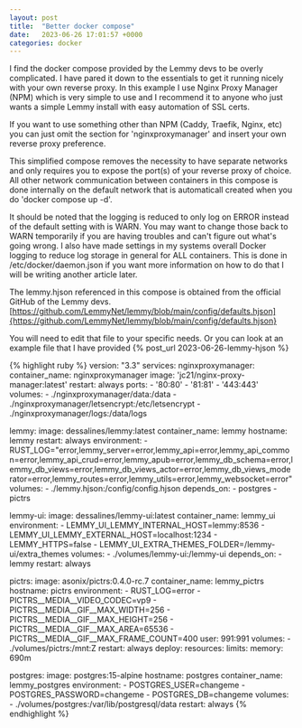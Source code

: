 ```yaml
---
layout: post
title:  "Better docker compose"
date:   2023-06-26 17:01:57 +0000
categories: docker
---
```

I find the docker compose provided by the Lemmy devs to be overly complicated. I have pared it down to the essentials to get it running nicely with your own reverse proxy. In this example I use Nginx Proxy Manager (NPM) which is very simple to use and I recommend it to anyone who just wants a simple Lemmy install with easy automation of SSL certs.

If you want to use something other than NPM (Caddy, Traefik, Nginx, etc) you can just omit the section for 'nginxproxymanager' and insert your own reverse proxy preference.

This simplified compose removes the necessity to have separate networks and only requires you to expose the port(s) of your reverse proxy of choice. All other network communication between containers in this compose is done internally on the default network that is automaticall created when you do 'docker compose up -d'.

It should be noted that the logging is reduced to only log on ERROR instead of the default setting with is WARN. You may want to change those back to WARN temporarily if you are having troubles and can't figure out what's going wrong. I also have made settings in my systems overall Docker logging to reduce log storage in general for ALL containers. This is done in /etc/docker/daemon.json if you want more information on how to do that I will be writing another article later.

The lemmy.hjson referenced in this compose is obtained from the official GitHub of the Lemmy devs. [https://github.com/LemmyNet/lemmy/blob/main/config/defaults.hjson]{https://github.com/LemmyNet/lemmy/blob/main/config/defaults.hjson}

You will need to edit that file to your specific needs. Or you can look at an example file that I have provided {% post_url 2023-06-26-lemmy-hjson %}

{% highlight ruby %}
version: "3.3"
services:
  nginxproxymanager:
   container_name: nginxproxymanager
   image: 'jc21/nginx-proxy-manager:latest'
   restart: always
   ports:
     - '80:80'
     - '81:81'
     - '443:443'
   volumes:
     - ./nginxproxymanager/data:/data
     - ./nginxproxymanager/letsencrypt:/etc/letsencrypt
     - ./nginxproxymanager/logs:/data/logs

  lemmy:
    image: dessalines/lemmy:latest
    container_name: lemmy
    hostname: lemmy
    restart: always
    environment:
      - RUST_LOG="error,lemmy_server=error,lemmy_api=error,lemmy_api_common=error,lemmy_api_crud=error,lemmy_apub=error,lemmy_db_schema=error,lemmy_db_views=error,lemmy_db_views_actor=error,lemmy_db_views_moderator=error,lemmy_routes=error,lemmy_utils=error,lemmy_websocket=error"
    volumes:
      - ./lemmy.hjson:/config/config.hjson
    depends_on:
      - postgres
      - pictrs

  lemmy-ui:
    image: dessalines/lemmy-ui:latest
    container_name: lemmy_ui
    environment:
      - LEMMY_UI_LEMMY_INTERNAL_HOST=lemmy:8536
      - LEMMY_UI_LEMMY_EXTERNAL_HOST=localhost:1234
      - LEMMY_HTTPS=false
      - LEMMY_UI_EXTRA_THEMES_FOLDER=/lemmy-ui/extra_themes
    volumes:
      - ./volumes/lemmy-ui:/lemmy-ui
    depends_on:
      - lemmy
    restart: always

  pictrs:
    image: asonix/pictrs:0.4.0-rc.7
    container_name: lemmy_pictrs
    hostname: pictrs
    environment:
      - RUST_LOG=error
      - PICTRS__MEDIA__VIDEO_CODEC=vp9
      - PICTRS__MEDIA__GIF__MAX_WIDTH=256
      - PICTRS__MEDIA__GIF__MAX_HEIGHT=256
      - PICTRS__MEDIA__GIF__MAX_AREA=65536
      - PICTRS__MEDIA__GIF__MAX_FRAME_COUNT=400
    user: 991:991
    volumes:
      - ./volumes/pictrs:/mnt:Z
    restart: always
    deploy:
      resources:
        limits:
          memory: 690m

  postgres:
    image: postgres:15-alpine
    hostname: postgres
    container_name: lemmy_postgres
    environment:
      - POSTGRES_USER=changeme
      - POSTGRES_PASSWORD=changeme
      - POSTGRES_DB=changeme
    volumes:
      - ./volumes/postgres:/var/lib/postgresql/data
    restart: always
{% endhighlight %}